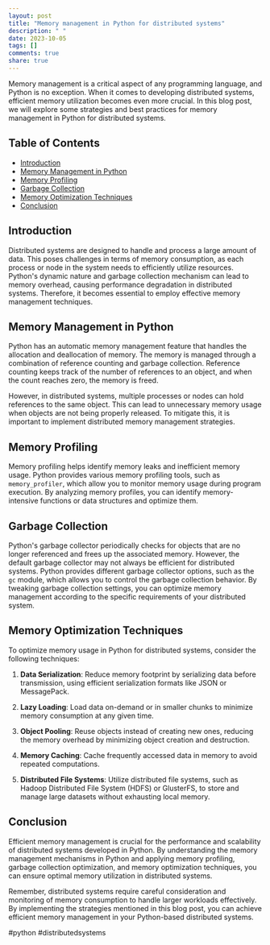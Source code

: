 ```yaml
---
layout: post
title: "Memory management in Python for distributed systems"
description: " "
date: 2023-10-05
tags: []
comments: true
share: true
---
```


Memory management is a critical aspect of any programming language, and Python is no exception. When it comes to developing distributed systems, efficient memory utilization becomes even more crucial. In this blog post, we will explore some strategies and best practices for memory management in Python for distributed systems.

## Table of Contents
- [Introduction](#introduction)
- [Memory Management in Python](#memory-management-in-python)
- [Memory Profiling](#memory-profiling)
- [Garbage Collection](#garbage-collection)
- [Memory Optimization Techniques](#memory-optimization-techniques)
- [Conclusion](#conclusion)

## Introduction
Distributed systems are designed to handle and process a large amount of data. This poses challenges in terms of memory consumption, as each process or node in the system needs to efficiently utilize resources. Python's dynamic nature and garbage collection mechanism can lead to memory overhead, causing performance degradation in distributed systems. Therefore, it becomes essential to employ effective memory management techniques.

## Memory Management in Python
Python has an automatic memory management feature that handles the allocation and deallocation of memory. The memory is managed through a combination of reference counting and garbage collection. Reference counting keeps track of the number of references to an object, and when the count reaches zero, the memory is freed.

However, in distributed systems, multiple processes or nodes can hold references to the same object. This can lead to unnecessary memory usage when objects are not being properly released. To mitigate this, it is important to implement distributed memory management strategies.

## Memory Profiling
Memory profiling helps identify memory leaks and inefficient memory usage. Python provides various memory profiling tools, such as `memory_profiler`, which allow you to monitor memory usage during program execution. By analyzing memory profiles, you can identify memory-intensive functions or data structures and optimize them.

## Garbage Collection
Python's garbage collector periodically checks for objects that are no longer referenced and frees up the associated memory. However, the default garbage collector may not always be efficient for distributed systems. Python provides different garbage collector options, such as the `gc` module, which allows you to control the garbage collection behavior. By tweaking garbage collection settings, you can optimize memory management according to the specific requirements of your distributed system.

## Memory Optimization Techniques
To optimize memory usage in Python for distributed systems, consider the following techniques:

1. **Data Serialization**: Reduce memory footprint by serializing data before transmission, using efficient serialization formats like JSON or MessagePack.

2. **Lazy Loading**: Load data on-demand or in smaller chunks to minimize memory consumption at any given time.

3. **Object Pooling**: Reuse objects instead of creating new ones, reducing the memory overhead by minimizing object creation and destruction.

4. **Memory Caching**: Cache frequently accessed data in memory to avoid repeated computations.

5. **Distributed File Systems**: Utilize distributed file systems, such as Hadoop Distributed File System (HDFS) or GlusterFS, to store and manage large datasets without exhausting local memory.

## Conclusion
Efficient memory management is crucial for the performance and scalability of distributed systems developed in Python. By understanding the memory management mechanisms in Python and applying memory profiling, garbage collection optimization, and memory optimization techniques, you can ensure optimal memory utilization in distributed systems.

Remember, distributed systems require careful consideration and monitoring of memory consumption to handle larger workloads effectively. By implementing the strategies mentioned in this blog post, you can achieve efficient memory management in your Python-based distributed systems.

#python #distributedsystems